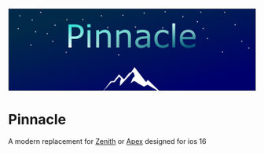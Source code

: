 ![](assets/banner.png) 

# Pinnacle

A modern replacement for [Zenith](https://havoc.app/package/zenith) or [Apex](http://cydia.saurik.com/package/com.a3tweaks.apex2/) designed for ios 16 

